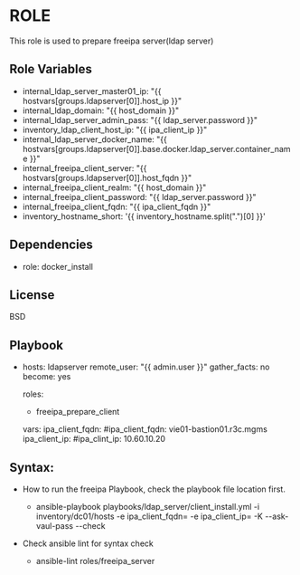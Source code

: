 ROLE
=========

This role is used to prepare freeipa server(ldap server)

Role Variables
--------------

*    internal_ldap_server_master01_ip: "{{ hostvars[groups.ldapserver[0]].host_ip }}"
*    internal_ldap_domain: "{{ host_domain }}"
*    internal_ldap_server_admin_pass: "{{ ldap_server.password }}"
*    inventory_ldap_client_host_ip: "{{ ipa_client_ip }}"
*    internal_ldap_server_docker_name: "{{ hostvars[groups.ldapserver[0]].base.docker.ldap_server.container_name }}"
*    internal_freeipa_client_server: "{{ hostvars[groups.ldapserver[0]].host_fqdn }}"
*    internal_freeipa_client_realm: "{{ host_domain }}"
*    internal_freeipa_client_password: "{{ ldap_server.password }}"
*    internal_freeipa_client_fqdn: "{{ ipa_client_fqdn }}"
*    inventory_hostname_short: '{{ inventory_hostname.split(".")[0] }}'



Dependencies
------------

* role: docker_install

License
-------
BSD


Playbook
--------

- hosts: ldapserver
  remote_user: "{{ admin.user }}"
  gather_facts: no
  become: yes

  roles:
    - freeipa_prepare_client

  vars:
    ipa_client_fqdn:                  #ipa_client_fqdn: vie01-bastion01.r3c.mgms
    ipa_client_ip:                     #ipa_clint_ip: 10.60.10.20


Syntax:
------
* How to run the freeipa Playbook, check the playbook file location first.
  * ansible-playbook playbooks/ldap_server/client_install.yml -i inventory/dc01/hosts -e ipa_client_fqdn=  -e ipa_client_ip= -K --ask-vaul-pass --check

* Check ansible lint for syntax check
  * ansible-lint roles/freeipa_server


